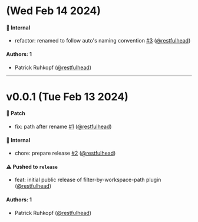 # (Wed Feb 14 2024)

#### 🔩 Internal

- refactor: renamed to follow auto's naming convention [#3](https://github.com/restfulhead/npm-auto-plugins/pull/3) ([@restfulhead](https://github.com/restfulhead))

#### Authors: 1

- Patrick Ruhkopf ([@restfulhead](https://github.com/restfulhead))

---

# v0.0.1 (Tue Feb 13 2024)

#### 🐛 Patch

- fix: path after rename [#1](https://github.com/restfulhead/npm-auto-plugins/pull/1) ([@restfulhead](https://github.com/restfulhead))

#### 🔩 Internal

- chore: prepare release [#2](https://github.com/restfulhead/npm-auto-plugins/pull/2) ([@restfulhead](https://github.com/restfulhead))

#### ⚠️ Pushed to `release`

- feat: initial public release of filter-by-workspace-path plugin ([@restfulhead](https://github.com/restfulhead))

#### Authors: 1

- Patrick Ruhkopf ([@restfulhead](https://github.com/restfulhead))
